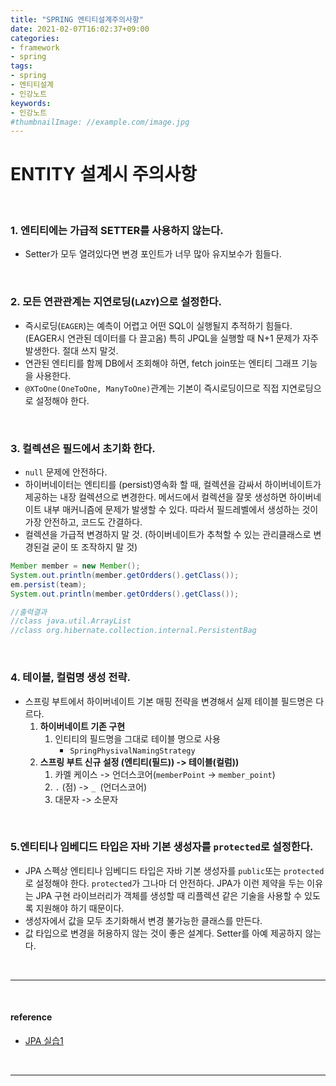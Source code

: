 ```yaml
---
title: "SPRING 엔티티설계주의사항"
date: 2021-02-07T16:02:37+09:00
categories:
- framework
- spring
tags:
- spring
- 엔티티설계
- 인강노트
keywords:
- 인강노트
#thumbnailImage: //example.com/image.jpg
---
```


<!--more-->
# ENTITY 설계시 주의사항


&nbsp;

### 1. 엔티티에는 가급적 SETTER를 사용하지 않는다.
- Setter가 모두 열려있다면 변경 포인트가 너무 많아 유지보수가 힘들다.

&nbsp;

### 2. 모든 연관관계는 지연로딩(`LAZY`)으로 설정한다.
- 즉시로딩(`EAGER`)는 예측이 어렵고 어떤 SQL이 실행될지 추적하기 힘들다. (EAGER시 연관된 데이터를 다 끌고옴) 특히 JPQL을 실행할 때 N+1 문제가 자주 발생한다. 절대 쓰지 말것.
- 연관된 엔티티를 함께 DB에서 조회해야 하면, fetch join또는 엔티티 그래프 기능을 사용한다.
- `@XToOne(OneToOne, ManyToOne)`관계는 기본이 즉시로딩이므로 직접 지연로딩으로 설정해야 한다.

&nbsp;

### 3. 컬렉션은 필드에서 초기화 한다.
- `null` 문제에 안전하다.
- 하이버네이터는 엔티티를 (persist)영속화 할 때, 컬렉션을 감싸서 하이버네이트가 제공하는 내장 컬렉션으로 변경한다. 메서드에서 컬렉션을 잘못 생성하면 하이버네이트 내부 매커니즘에 문제가 발생할 수 있다. 따라서 필드레벨에서 생성하는 것이 가장 안전하고, 코드도 간결하다.
- 컬렉션을 가급적 변경하지 말 것. (하이버네이트가 추척할 수 있는 관리클래스로 변경된걸 굳이 또 조작하지 말 것)

```java
Member member = new Member();
System.out.println(member.getOrdders().getClass());
em.persist(team);
System.out.println(member.getOrdders().getClass());

//출력결과
//class java.util.ArrayList
//class org.hibernate.collection.internal.PersistentBag
```

&nbsp;

### 4. 테이블, 컬럼명 생성 전략.
- 스프링 부트에서 하이버네이트 기본 매핑 전략을 변경해서 실제 테이블 필드명은 다르다.
    1. **하이버네이트 기존 구현**
       1. 인티티의 필드명을 그대로 테이블 명으로 사용
          - `SpringPhysivalNamingStrategy` 
    2. **스프링 부트 신규 설정 (엔티티(필드)) -> 테이블(컬럼))** 
       1. 카멜 케이스 -> 언더스코어(`memberPoint` -> `member_point`)
       2. `.` (점) -> `_ `(언더스코어)
       3. 대문자 -> 소문자


&nbsp;

### 5.엔티티나 임베디드 타입은 자바 기본 생성자를 `protected`로 설정한다.
- JPA 스펙상 엔티티나 임베디드 타입은 자바 기본 생성자를 `public`또는 `protected`로 설정해야 한다. `protected`가 그나마 더 안전하다. JPA가 이런 제약을 두는 이유는 JPA 구현 라이브러리가 객체를 생성할 때 리플렉션 같은 기술을 사용할 수 있도록 지원해야 하기 때문이다.
- 생성자에서 값을 모두 초기화해서 변경 불가능한 클래스를 만든다.
- 값 타입으로 변경을 허용하지 않는 것이 좋은 설계다. Setter를 아예 제공하지 않는다.


&nbsp;

-----


&nbsp;

#### reference
- [JPA 실습1](https://www.inflearn.com/course/%EC%8A%A4%ED%94%84%EB%A7%81%EB%B6%80%ED%8A%B8-JPA-%ED%99%9C%EC%9A%A9-1/dashboard)

&nbsp;


-----



